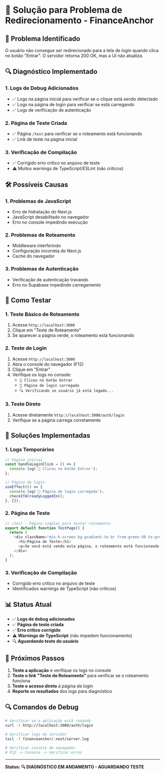 # 🔗 Solução para Problema de Redirecionamento - FinanceAnchor

## 🚨 Problema Identificado

O usuário não consegue ser redirecionado para a tela de login quando clica no botão "Entrar". O servidor retorna 200 OK, mas a UI não atualiza.

## 🔍 Diagnóstico Implementado

### 1. **Logs de Debug Adicionados**
- ✅ Logs na página inicial para verificar se o clique está sendo detectado
- ✅ Logs na página de login para verificar se está carregando
- ✅ Logs de verificação de autenticação

### 2. **Página de Teste Criada**
- ✅ Página `/test` para verificar se o roteamento está funcionando
- ✅ Link de teste na página inicial

### 3. **Verificação de Compilação**
- ✅ Corrigido erro crítico no arquivo de teste
- ⚠️ Muitos warnings de TypeScript/ESLint (não críticos)

## 🛠️ Possíveis Causas

### 1. **Problemas de JavaScript**
- Erro de hidratação do Next.js
- JavaScript desabilitado no navegador
- Erro no console impedindo execução

### 2. **Problemas de Roteamento**
- Middleware interferindo
- Configuração incorreta do Next.js
- Cache do navegador

### 3. **Problemas de Autenticação**
- Verificação de autenticação travando
- Erro no Supabase impedindo carregamento

## 🔧 Como Testar

### 1. **Teste Básico de Roteamento**
1. Acesse `http://localhost:3000`
2. Clique em "Teste de Roteamento"
3. Se aparecer a página verde, o roteamento está funcionando

### 2. **Teste de Login**
1. Acesse `http://localhost:3000`
2. Abra o console do navegador (F12)
3. Clique em "Entrar"
4. Verifique os logs no console:
   - `🔗 Clicou no botão Entrar`
   - `🔐 Página de login carregada`
   - `🔍 Verificando se usuário já está logado...`

### 3. **Teste Direto**
1. Acesse diretamente `http://localhost:3000/auth/login`
2. Verifique se a página carrega corretamente

## 🚀 Soluções Implementadas

### 1. **Logs Temporários**
```typescript
// Página inicial
const handleLoginClick = () => {
  console.log('🔗 Clicou no botão Entrar');
};

// Página de login
useEffect(() => {
  console.log('🔐 Página de login carregada');
  checkIfAlreadyLoggedIn();
}, []);
```

### 2. **Página de Teste**
```typescript
// /test - Página simples para testar roteamento
export default function TestPage() {
  return (
    <div className="min-h-screen bg-gradient-to-br from-green-50 to-green-100">
      <h1>Página de Teste</h1>
      <p>Se você está vendo esta página, o roteamento está funcionando!</p>
    </div>
  );
}
```

### 3. **Verificação de Compilação**
- Corrigido erro crítico no arquivo de teste
- Identificados warnings de TypeScript (não críticos)

## 📊 Status Atual

- ✅ **Logs de debug adicionados**
- ✅ **Página de teste criada**
- ✅ **Erro crítico corrigido**
- ⚠️ **Warnings de TypeScript** (não impedem funcionamento)
- 🔍 **Aguardando teste do usuário**

## 🎯 Próximos Passos

1. **Teste a aplicação** e verifique os logs no console
2. **Teste o link "Teste de Roteamento"** para verificar se o roteamento funciona
3. **Teste o acesso direto** à página de login
4. **Reporte os resultados** dos logs para diagnóstico

## 🔍 Comandos de Debug

```bash
# Verificar se a aplicação está rodando
curl -I http://localhost:3000/auth/login

# Verificar logs do servidor
tail -f financeanchor/.next/server.log

# Verificar console do navegador
# F12 -> Console -> Verificar erros
```

---

**Status: 🔍 DIAGNÓSTICO EM ANDAMENTO - AGUARDANDO TESTE** 